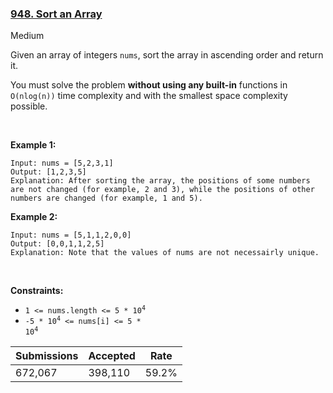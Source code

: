 ### [948. Sort an Array](https://leetcode.com/problems/sort-an-array/)

Medium

Given an array of integers `` nums ``, sort the array in ascending order and return it.

You must solve the problem __without using any built-in__ functions in `` O(nlog(n)) `` time complexity and with the smallest space complexity possible.

 

<strong class="example">Example 1:</strong>

```
Input: nums = [5,2,3,1]
Output: [1,2,3,5]
Explanation: After sorting the array, the positions of some numbers are not changed (for example, 2 and 3), while the positions of other numbers are changed (for example, 1 and 5).
```

<strong class="example">Example 2:</strong>

```
Input: nums = [5,1,1,2,0,0]
Output: [0,0,1,1,2,5]
Explanation: Note that the values of nums are not necessairly unique.
```

 

__Constraints:__

*   <code>1 <= nums.length <= 5 * 10<sup>4</sup></code>
*   <code>-5 * 10<sup>4</sup> <= nums[i] <= 5 * 10<sup>4</sup></code>

| Submissions    | Accepted     | Rate   |
| -------------- | ------------ | ------ |
| 672,067 | 398,110 | 59.2% |